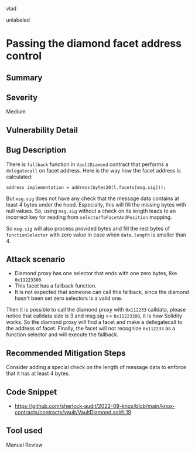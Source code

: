 vlad

unlabeled

# Passing the diamond facet address control

## Summary

## Severity

Medium

## Vulnerability Detail

## Bug Description

There is `fallback` function in `VaultDiamond` contract that performs a `delegatecall` on facet address. Here is the way how the facet address is calculated:
```solidity
address implementation = address(bytes20(l.facets[msg.sig]));
```

But `msg.sig` does not have any check that the message data contains at least 4 bytes under the hood. Especially, this will fill the missing bytes with null values. So, using `msg.sig` without a check on its length leads to an incorrect key for reading from `selectorToFacetAndPosition` mapping.

So `msg.sig` will also process provided bytes and fill the rest bytes of `functionSelector` with zero value in case when `data.length` is smaller than 4.

## Attack scenario 

- Diamond proxy has one selector that ends with one zero bytes, like `0x11223300`.
- This facet has a fallback function.
- It is not expected that someone can call this fallback, since the diamond hasn't been set zero selectors is a valid one.

Then it is possible to call the diamond proxy with `0x112233` calldata, please notice that calldata size is 3 and msg.sig == `0x11223300`, it is how Solidity works. So the diamond proxy will find a facet and make a dellegatecall to the address of facet. Finally, the facet will not recognize `0x112233` as a function selector and will execute the fallback.

## Recommended Mitigation Steps

Consider adding a special check on the length of message data to enforce that it has at least 4 bytes.

## Code Snippet

- https://github.com/sherlock-audit/2022-09-knox/blob/main/knox-contracts/contracts/vault/VaultDiamond.sol#L19


## Tool used

Manual Review